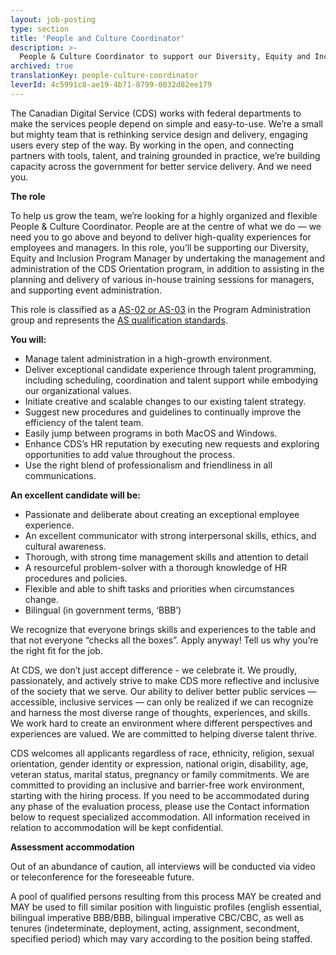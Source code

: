 ```yaml
---
layout: job-posting
type: section
title: 'People and Culture Coordinator'
description: >-
  People & Culture Coordinator to support our Diversity, Equity and Inclusion Program Manager by undertaking the management and administration of the CDS Orientation program.
archived: true
translationKey: people-culture-coordinator
leverId: 4c5991c8-ae19-4b71-8799-0032d82ee179
---
```


The Canadian Digital Service (CDS) works with federal departments to make the services people depend on simple and easy-to-use. We’re a small but mighty team that is rethinking service design and delivery, engaging users every step of the way. By working in the open, and connecting partners with tools, talent, and training grounded in practice, we’re building capacity across the government for better service delivery. And we need you.

**The role**

To help us grow the team, we’re looking for a highly organized and flexible People & Culture Coordinator. People are at the centre of what we do — we need you to go above and beyond to deliver high-quality experiences for employees and managers. In this role, you’ll be supporting our Diversity, Equity and Inclusion Program Manager by undertaking the management and administration of the CDS Orientation program, in addition to assisting in the planning and delivery of various in-house training sessions for managers, and supporting event administration.

This role is classified as a [AS-02 or AS-03](https://www.tbs-sct.gc.ca/agreements-conventions/view-visualiser-eng.aspx?id=15#toc24156224157) in the Program Administration group and represents the [AS qualification standards](https://www.canada.ca/en/treasury-board-secretariat/services/staffing/qualification-standards/core.html#as). 

**You will:**
- Manage talent administration in a high-growth environment.
- Deliver exceptional candidate experience through talent programming, including scheduling, coordination and talent support while embodying our organizational values.
- Initiate creative and scalable changes to our existing talent strategy.
- Suggest new procedures and guidelines to continually improve the efficiency of the talent team.
- Easily jump between programs in both MacOS and Windows.
- Enhance CDS’s HR reputation by executing new requests and exploring opportunities to add value throughout the process.
- Use the right blend of professionalism and friendliness in all communications.

**An excellent candidate will be:**
- Passionate and deliberate about creating an exceptional employee experience.
- An excellent communicator with strong interpersonal skills, ethics, and cultural awareness.
- Thorough, with strong time management skills and attention to detail
- A resourceful problem-solver with a thorough knowledge of HR procedures and policies.
- Flexible and able to shift tasks and priorities when circumstances change.
- Bilingual (in government terms, ‘BBB’)

We recognize that everyone brings skills and experiences to the table and that not everyone “checks all the boxes”. Apply anyway! Tell us why you’re the right fit for the job.

At CDS, we don’t just accept difference - we celebrate it. We proudly, passionately, and actively strive to make CDS more reflective and inclusive of the society that we serve. Our ability to deliver better public services — accessible, inclusive services — can only be realized if we can recognize and harness the most diverse range of thoughts, experiences, and skills. We work hard to create an environment where different perspectives and experiences are valued. We are committed to helping diverse talent thrive.

CDS welcomes all applicants regardless of race, ethnicity, religion, sexual orientation, gender identity or expression, national origin, disability, age, veteran status, marital status, pregnancy or family commitments. We are committed to providing an inclusive and barrier-free work environment, starting with the hiring process. If you need to be accommodated during any phase of the evaluation process, please use the Contact information below to request specialized accommodation. All information received in relation to accommodation will be kept confidential.

**Assessment accommodation**

Out of an abundance of caution, all interviews will be conducted via video or teleconference for the foreseeable future.

A pool of qualified persons resulting from this process MAY be created and MAY be used to fill similar position with linguistic profiles (english essential, bilingual imperative BBB/BBB, bilingual imperative CBC/CBC, as well as tenures (indeterminate, deployment, acting, assignment, secondment, specified period) which may vary according to the position being staffed.

